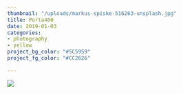 ```yaml
---
thumbnail: "/uploads/markus-spiske-516263-unsplash.jpg"
title: Porta400
date: 2019-01-03
categories:
- photography
- yellow
project_bg_color: "#5C5959"
project_fg_color: "#CC2626"

---
```

![](/uploads/markus-spiske-516263-unsplash.jpg)